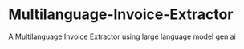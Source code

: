 # Multilanguage-Invoice-Extractor
A Multilanguage Invoice Extractor using large language model gen ai
